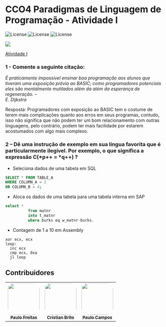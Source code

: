# CCO4 Paradigmas de Linguagem de Programação - Atividade I
![License](https://img.shields.io/badge/Code%20License-MIT-green.svg)
![License](https://img.shields.io/badge/Java-learning-red.svg)
![License](https://img.shields.io/badge/UNIFG-Paradigmas%20de%20Linguagem%20de%20Programação-yellow.svg)

<img src="https://paulofreitasdev.files.wordpress.com/2021/08/photo_2021-08-15_14-24-39.jpg">

[Atividade I](https://alunofgcom-my.sharepoint.com/:b:/g/personal/alu202003566_alunofg_com_br/ERUAcobx_OlJpRfqzv1eSXUB7fKpWOCaiSHFN4qygu-csw?e=mUb7KB)</br>

### 1 - Comente a seguinte citação:
*É praticamente impossível ensinar boa programação aos alunos que tiveram 
uma exposição prévia ao BASIC; como programadores potenciais eles são 
mentalmente mutilados além da além da esperança de regeneração. –  
E. Dijkstra*

Resposta:
Programadores com exposição ao BASIC tem o costume de terem mais 
complicações quanto aos erros em seus programas, contudo, isso não significa 
que não podem ter um bom relacionamento com outras linguagens, pelo 
contrário, podem ter mais facilidade por estarem acostumados com algo mais 
complexo.
### 2 – Dê uma instrução de exemplo em sua língua favorita que é particularmente  ilegível. Por exemplo, o que significa a expressão C(*p++ = *q++) ?


- Seleciona dados de uma tabela em SQL 

```sql
SELECT * FROM TABLE_A 
WHERE COLUMN_A = 2  
OR COLUMN_B = 4; 
```

- Aloca os dados de uma tabela para uma tabela interna em SAP
```sql
select * 
          from matnr 
          into t_matnr 
          where burks eq w_matnr-burks. 
```
- Contagem de 1 a 10 em Assembly 
```assembly
xor ecx, ecx 
loop: 
  inc ecx 
  cmp ecx, 0xa 
  jl loop 
```
 ## Contribuidores

<table>
    <td align="center"><a href="https://github.com/paulofreitas-py"><img style="border-radius: 20%;" src="https://avatars.githubusercontent.com/u/42820569?s=400&u=756d1c6a756b352a1095e7cb9289d3170f909765&v=4" width="100px;" alt=""/><br /><sub><b>Paulo Freitas</b></sub></a></br>
  <td align="center"><a href="https://github.com/cristianm9"><img style="border-radius: 20%;" src="https://avatars.githubusercontent.com/cristianm9" width="100px;" alt=""/><br /><sub><b>Cristian Brito</b></sub></a></br>
  <td align="center"><a href="https://github.compaulo-campos-57"><img style="border-radius: 20%;" src="https://avatars.githubusercontent.com/paulo-campos-57" width="100px;" alt=""/><br /><sub><b>Paulo Campos</b></sub></a></br>